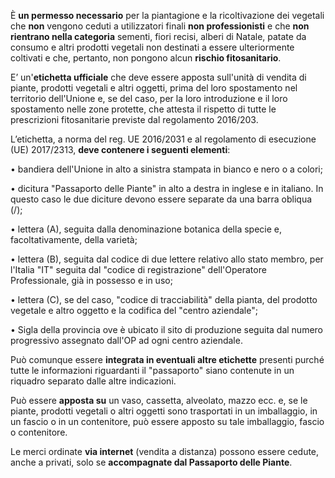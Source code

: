 È **un permesso necessario** per la piantagione e la ricoltivazione dei vegetali che **non** vengono ceduti a utilizzatori finali **non professionisti** e che **non rientrano nella categoria** sementi, fiori recisi, alberi di Natale, patate da consumo e altri prodotti vegetali non destinati a essere ulteriormente coltivati e che, pertanto, non pongono alcun **rischio fitosanitario**.

E’ un'**etichetta ufficiale** che deve essere apposta sull'unità di vendita di piante, prodotti vegetali e altri oggetti, prima del loro spostamento nel territorio dell'Unione e, se del caso, per la loro introduzione e il loro spostamento nelle zone protette, che attesta il rispetto di tutte le prescrizioni fitosanitarie previste dal regolamento 2016/203.

L’etichetta, a norma del reg. UE 2016/2031 e al regolamento di esecuzione (UE) 2017/2313, **deve contenere i seguenti elementi**:

•	bandiera dell'Unione in alto a sinistra stampata in bianco e nero o a colori;

•	dicitura "Passaporto delle Piante" in alto a destra in inglese e in italiano. In questo caso le due diciture devono essere separate da una barra obliqua (/);

•	lettera (A), seguita dalla denominazione botanica della specie e, facoltativamente, della varietà;

•	lettera (B), seguita dal codice di due lettere relativo allo stato membro, per l'Italia "IT" seguita dal "codice di registrazione" dell'Operatore Professionale, già in possesso e in uso;

•	lettera (C), se del caso, "codice di tracciabilità" della pianta, del prodotto vegetale e altro oggetto e la codifica del "centro aziendale";

•	Sigla della provincia ove è ubicato il sito di produzione seguita dal numero progressivo assegnato dall'OP ad ogni centro aziendale.

Può comunque essere **integrata in eventuali altre etichette** presenti purché tutte le informazioni riguardanti il "passaporto" siano contenute in un riquadro separato dalle altre indicazioni.

Può essere **apposta su** un vaso, cassetta, alveolato, mazzo ecc. e, se le piante, prodotti vegetali o altri oggetti sono trasportati in un imballaggio, in un fascio o in un contenitore, può essere apposto su tale imballaggio, fascio o contenitore.

Le merci ordinate **via internet** (vendita a distanza) possono essere cedute, anche a privati, solo se **accompagnate dal Passaporto delle Piante**.
